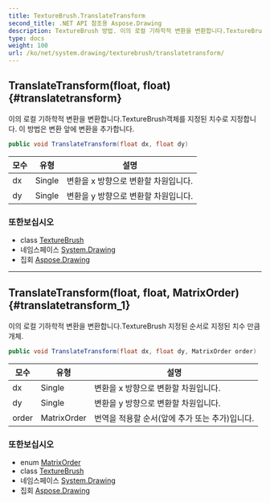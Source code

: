 ```yaml
---
title: TextureBrush.TranslateTransform
second_title: .NET API 참조용 Aspose.Drawing
description: TextureBrush 방법. 이의 로컬 기하학적 변환을 변환합니다.TextureBrush객체를 지정된 치수로 지정합니다. 이 방법은 변환 앞에 변환을 추가합니다.
type: docs
weight: 100
url: /ko/net/system.drawing/texturebrush/translatetransform/
---
```

## TranslateTransform(float, float) {#translatetransform}

이의 로컬 기하학적 변환을 변환합니다.TextureBrush객체를 지정된 치수로 지정합니다. 이 방법은 변환 앞에 변환을 추가합니다.

```csharp
public void TranslateTransform(float dx, float dy)
```

| 모수 | 유형 | 설명 |
| --- | --- | --- |
| dx | Single | 변환을 x 방향으로 변환할 차원입니다. |
| dy | Single | 변환을 y 방향으로 변환할 차원입니다. |

### 또한보십시오

* class [TextureBrush](../)
* 네임스페이스 [System.Drawing](../../texturebrush/)
* 집회 [Aspose.Drawing](../../../)

---

## TranslateTransform(float, float, MatrixOrder) {#translatetransform_1}

이의 로컬 기하학적 변환을 변환합니다.TextureBrush 지정된 순서로 지정된 치수 만큼 개체.

```csharp
public void TranslateTransform(float dx, float dy, MatrixOrder order)
```

| 모수 | 유형 | 설명 |
| --- | --- | --- |
| dx | Single | 변환을 x 방향으로 변환할 차원입니다. |
| dy | Single | 변환을 y 방향으로 변환할 차원입니다. |
| order | MatrixOrder | 번역을 적용할 순서(앞에 추가 또는 추가)입니다. |

### 또한보십시오

* enum [MatrixOrder](../../../system.drawing.drawing2d/matrixorder/)
* class [TextureBrush](../)
* 네임스페이스 [System.Drawing](../../texturebrush/)
* 집회 [Aspose.Drawing](../../../)


